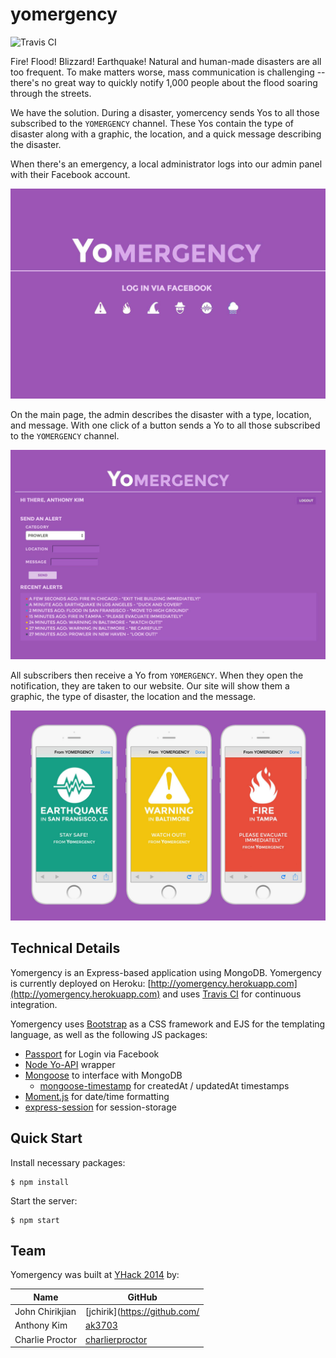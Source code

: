 # yomergency

![Travis CI](https://travis-ci.org/charlierproctor/yomergency.svg?branch=master)

Fire! Flood! Blizzard! Earthquake! Natural and human-made disasters are all too frequent. To make matters worse, mass communication is challenging -- there's no great way to quickly notify 1,000 people about the flood soaring through the streets.

We have the solution. During a disaster, yomercency sends Yos to all those subscribed to the `YOMERGENCY` channel. These Yos contain the type of disaster along with a graphic, the location, and a quick message describing the disaster.

When there's an emergency, a local administrator logs into our admin panel with their Facebook account.

![Login Screenshot](assets/login.jpg)

On the main page, the admin describes the disaster with a type, location, and message. With one click of a button sends a Yo to all those subscribed to the `YOMERGENCY` channel.

![image](assets/main.jpg)

All subscribers then receive a Yo from `YOMERGENCY`. When they open the notification, they are taken to our website. Our site will show them a graphic, the type of disaster, the location and the message.

![image](assets/ios-screenshots.jpg)

## Technical Details

Yomergency is an Express-based application using MongoDB. Yomergency is currently deployed on Heroku: [http://yomergency.herokuapp.com](http://yomergency.herokuapp.com) and uses [Travis CI](https://travis-ci.org/charlierproctor/yomergency) for continuous integration.

Yomergency uses [Bootstrap](https://github.com/twbs/bootstrap/) as a CSS framework and EJS for the templating language, as well as the following JS packages:

- [Passport](https://github.com/jaredhanson/passport) for Login via Facebook
- [Node Yo-API](https://github.com/sakatam/node-yo-api) wrapper
- [Mongoose](https://github.com/learnboost/mongoose/) to interface with MongoDB
	- [mongoose-timestamp](https://github.com/drudge/mongoose-timestamp) for createdAt / updatedAt timestamps
- [Moment.js](https://github.com/moment/moment/) for date/time formatting
- [express-session](https://github.com/expressjs/session) for session-storage

## Quick Start

Install necessary packages: 
	
``` 
$ npm install
```

Start the server: 
	
``` 
$ npm start
```

## Team

Yomergency was built at [YHack 2014](http://yhack.org) by:

| Name | GitHub |
|------|--------|
| John Chirikjian | [jchirik](https://github.com/ |jchirik) |
| Anthony Kim | [ak3703](https://github.com/ak3703)
| Charlie Proctor | [charlierproctor](https://github.com/charlierproctor)
